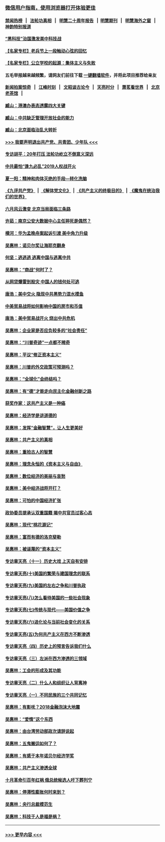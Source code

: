 ### [微信用户指南，使用浏览器打开体验更佳](https://github.com/gfw-breaker/banned-news1/blob/master/indexes/wechat-guide.md?t=0)
#### [禁闻热榜](热点新闻.md?t=0)  &nbsp;&nbsp;|&nbsp;&nbsp; [法轮功真相](https://github.com/gfw-breaker/truth/blob/master/README.md?t=0) &nbsp;&nbsp;|&nbsp;&nbsp; [明慧二十周年报告](https://github.com/gfw-breaker/mh-reports/blob/master/README.md?t=0) &nbsp;&nbsp;|&nbsp;&nbsp;[明慧期刊](https://github.com/gfw-breaker/mh-qikan) &nbsp;&nbsp;|&nbsp;&nbsp; [明慧海外之窗](https://github.com/gfw-breaker/mh-news/blob/master/README.md?t=0) &nbsp;&nbsp;|&nbsp;&nbsp; [神韵特别报道](https://github.com/gfw-breaker/mh-news/blob/master/shenyun.md?t=0)
#### [“黑科技”治国激发美中科技战](../pages/nsc423/n11638056.md?t=02080044) 
#### [【名家专栏】老兵节上一段触动心弦的回忆](../pages/nsc423/n11646016.md?t=02080044) 
#### [【名家专栏】公立学校的起源：集体主义与失败](../pages/nsc423/n11601833.md?t=02080044) 
#### 五毛举报越来越频繁，请网友们前往下载 [一键翻墙软件](https://github.com/gfw-breaker/ssr-accounts)，并将此项目推荐给亲友
#### [新闻拍案惊奇](https://github.com/gfw-breaker/banned-news1/blob/master/pages/link4.md) &nbsp;&nbsp;|&nbsp;&nbsp; [江峰时刻](https://github.com/gfw-breaker/banned-news1/blob/master/pages/link4.md) &nbsp;&nbsp;|&nbsp;&nbsp; [文昭谈古论今](https://github.com/gfw-breaker/banned-news1/blob/master/pages/link4.md) &nbsp;&nbsp;|&nbsp;&nbsp; [天亮时分](https://github.com/gfw-breaker/banned-news1/blob/master/pages/link4.md) &nbsp;&nbsp;|&nbsp;&nbsp; [萧茗看世界](https://github.com/gfw-breaker/banned-news1/blob/master/pages/link4.md) &nbsp;&nbsp;|&nbsp;&nbsp; [北京老茶馆](https://github.com/gfw-breaker/banned-news1/blob/master/pages/link4.md) &nbsp;&nbsp;|&nbsp;&nbsp; 
#### [臧山：港澳办表态透露四大关键](../pages/nsc423/n11421628.md?t=02080044) 
#### [臧山：中共缺乏管理开放社会的能力](../pages/nsc423/n11407457.md?t=02080044) 
#### [臧山：北京面临治乱大转折](../pages/nsc423/n11406895.md?t=02080044) 
#### [>>> 我要声明退出共产党、共青团、少年队 <<<](https://github.com/begood0513/goodnews/blob/master/quit/letter.md) 
#### [专访胡平：20年打压 法轮功屹立不倒意义深远](../pages/nsc423/n11398800.md?t=02080044) 
#### [中共最怕“逢九必乱”2019人权战开火](../pages/nsc423/n11385248.md?t=02080044) 
#### [夏一阳：精神和肉体灭绝的手段—转化洗脑](../pages/nsc423/n11368250.md?t=02080044) 
#### [《九评共产党》](https://github.com/begood0513/9ping.md/blob/master/README.md) &nbsp;|&nbsp; [《解体党文化》](../../../../jtdwh.md/blob/master/README.md)  &nbsp;|&nbsp; [《共产主义的终极目的》](../../../../gczydzjmd.md/blob/master/README.md) &nbsp;|&nbsp; [《魔鬼在统治我们的世界》](../../../../mgztzwmdsj.md/blob/master/README.md) 
#### [六月风云激变 北京当局面临三条路](../pages/nsc423/n11313668.md?t=02080044) 
#### [许茹：南京公安大数据中心主任猝死是偶然？](../pages/nsc423/n11064744.md?t=02080044) 
#### [横河：华为孟晚舟案起诉引渡 美中角力升级](../pages/nsc423/n11027230.md?t=02080044) 
#### [吴惠林：诺贝尔奖让海耶克翻身](../pages/nsc423/n10890049.md?t=02080044) 
#### [何坚：逃逃逃 逃离中国与逃离中共](../pages/nsc423/n10592891.md?t=02080044) 
#### [吴惠林：“商战”何时了？](../pages/nsc423/n10573558.md?t=02080044) 
#### [从网贷爆雷到股灾 中国人的钱何处可逃](../pages/nsc423/n10572800.md?t=02080044) 
#### [唐浩：美中交火 隐现中共黑势力混水摸鱼](../pages/nsc423/n10544040.md?t=02080044) 
#### [中美贸易战将如何影响中国的房市和币值](../pages/nsc423/n10543697.md?t=02080044) 
#### [唐浩：美中贸易战开火 烧出中共危机](../pages/nsc423/n10540126.md?t=02080044) 
#### [吴惠林：企业家是否应负较多的“社会责任”](../pages/nsc423/n10535022.md?t=02080044) 
#### [吴惠林：“川普奇迹”一点都不稀奇](../pages/nsc423/n10512808.md?t=02080044) 
#### [吴惠林：平议“修正资本主义”](../pages/nsc423/n10495724.md?t=02080044) 
#### [吴惠林：川普的外交政策可预测吗？](../pages/nsc423/n10462387.md?t=02080044) 
#### [吴惠林：“全球化”会终结吗？](../pages/nsc423/n10452838.md?t=02080044) 
#### [吴惠林：有“德”才能走向民主化金融创新之路](../pages/nsc423/n10432292.md?t=02080044) 
#### [获奖作家：这共产主义是一种癌](../pages/nsc423/n10431541.md?t=02080044) 
#### [吴惠林：经济学是讲道德的](../pages/nsc423/n10398014.md?t=02080044) 
#### [吴惠林：发挥“金融智慧”，让人生更美好](../pages/nsc423/n10375019.md?t=02080044) 
#### [吴惠林：共产主义的真相](../pages/nsc423/n10351394.md?t=02080044) 
#### [吴惠林：重拾古人的智慧](../pages/nsc423/n10337691.md?t=02080044) 
#### [吴惠林：理念永恒的《资本主义与自由》](../pages/nsc423/n10316274.md?t=02080044) 
#### [吴惠林：数位经济的美丽与哀愁](../pages/nsc423/n10292946.md?t=02080044) 
#### [吴惠林：美中经济战将开打？](../pages/nsc423/n10258825.md?t=02080044) 
#### [吴惠林：可怕的中国经济扩张](../pages/nsc423/n10219147.md?t=02080044) 
#### [政协委员提承认双重国籍 揭中共官员过客心态](../pages/nsc423/n10208809.md?t=02080044) 
#### [吴惠林：现代“桃花源记”](../pages/nsc423/n10185234.md?t=02080044) 
#### [吴惠林：富而有德的洛克斐勒](../pages/nsc423/n10142264.md?t=02080044) 
#### [吴惠林：被诬蔑的“资本主义”](../pages/nsc423/n10124816.md?t=02080044) 
#### [专访章天亮（十一）历史大戏 上天自有安排](../pages/nsc423/n10094905.md?t=02080044) 
#### [专访章天亮(十)美国的繁荣与建国理念的联系](../pages/nsc423/n10094899.md?t=02080044) 
#### [专访章天亮(九)美国的左右之争和川普执政](../pages/nsc423/n10094889.md?t=02080044) 
#### [专访章天亮(八)怎么看待美国的一些社会现象](../pages/nsc423/n10094857.md?t=02080044) 
#### [专访章天亮(七)传统与现代——美国价值之争](../pages/nsc423/n10093140.md?t=02080044) 
#### [专访章天亮(六)进化论与当前社会变化的关系](../pages/nsc423/n10092036.md?t=02080044) 
#### [专访章天亮(五)为何共产主义在西方不断渗透](../pages/nsc423/n10083620.md?t=02080044) 
#### [专访章天亮（四）历史上的预言告诉我们什么](../pages/nsc423/n10083606.md?t=02080044) 
#### [专访章天亮（三）左派在西方渗透的三领域](../pages/nsc423/n10081115.md?t=02080044) 
#### [吴惠林：工会的形成及其功能](../pages/nsc423/n10080633.md?t=02080044) 
#### [专访章天亮（二）什么人和组织让人背离神](../pages/nsc423/n10076637.md?t=02080044) 
#### [专访章天亮（一）不同民族的三个共同记忆](../pages/nsc423/n10074188.md?t=02080044) 
#### [吴惠林：有影呒？2018金融泡沫大地震](../pages/nsc423/n10040534.md?t=02080044) 
#### [吴惠林：“爱情”这个东西](../pages/nsc423/n10019423.md?t=02080044) 
#### [吴惠林：由台湾劳动部政次请辞说起](../pages/nsc423/n9979679.md?t=02080044) 
#### [吴惠林：五鬼搬运如何了？](../pages/nsc423/n9925338.md?t=02080044) 
#### [吴惠林：有感于本年诺贝尔经济学奖](../pages/nsc423/n9871883.md?t=02080044) 
#### [吴惠林：共产主义渗透全球](../pages/nsc423/n9812748.md?t=02080044) 
#### [十月革命引百年红祸 俄总统候选人吁下葬列宁](../pages/nsc423/n9810182.md?t=02080044) 
#### [吴惠林：停滞性膨胀何时来到？](../pages/nsc423/n9764136.md?t=02080044) 
#### [吴惠林：央行总裁模范生](../pages/nsc423/n9728134.md?t=02080044) 
#### [吴惠林：科技于人是福是祸？](../pages/nsc423/n9672982.md?t=02080044) 

----
#### [ >>> 更早内容 <<< ](../indexes/nsc423-earlier.md)
